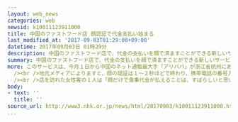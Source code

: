```yaml
---
layout: web_news
categories: web
newsid: k10011123911000
title: 中国のファストフード店 顔認証で代金支払い始まる
last_modified_at: '2017-09-03T01:29:00+09:00'
datetime: 2017年09月03日 01時29分
description: 中国のファストフード店で、代金の支払いを顔で済ますことができる新しいサービスが始まり、注目を集めています。
summary: 中国のファストフード店で、代金の支払いを顔で済ますことができる新しいサービスが始まり、注目を集めています。
more: このサービスは、今月１日から中国のネット通販最大手「アリババ」が浙江省杭州にあるファストフード店で始めました。<br /><br />利用者は、あらかじめ「アリババ」に自分の顔を登録しておけば、機械で注文したあと、カメラを見つめて認証を受け、携帯電話の番号を入力するだけで支払いを済ますことができます。<br
  /><br />地元メディアによりますと、顔の認証は１～２秒ほどで終わり、携帯電話の番号入力を含めても、支払いには１０秒もかからないということです。このシステムには、人工知能などの最新技術が活用されていて、髪型や化粧で雰囲気を大きく変えた場合でも認証は問題なく行え、別の人の顔と誤認するなどの問題も避けられるとしています。<br
  /><br />店を訪れた女性客の１人は「顔だけで食事代金が払えることは、すばらしいと思います」と話していました。<br /><br />アリババのグループ会社の担当者は「食事や買い物に行く時に、何も持って行く必要がないので、今までより便利で安全になります」と話し、最新のサービスをアピールしていました。
body:
- text: ''
  title: ''
source_url: http://www3.nhk.or.jp/news/html/20170903/k10011123911000.html
...
```

